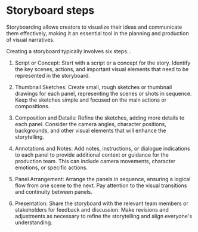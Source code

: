 # Storyboard steps

Storyboarding allows creators to visualize their ideas and communicate them effectively, making it an essential tool in the planning and production of visual narratives. 

Creating a storyboard typically involves six steps…

1. Script or Concept: Start with a script or a concept for the story. Identify the key scenes, actions, and important visual elements that need to be represented in the storyboard.

2. Thumbnail Sketches: Create small, rough sketches or thumbnail drawings for each panel, representing the scenes or shots in sequence. Keep the sketches simple and focused on the main actions or compositions.

3. Composition and Details: Refine the sketches, adding more details to each panel. Consider the camera angles, character positions, backgrounds, and other visual elements that will enhance the storytelling.

4. Annotations and Notes: Add notes, instructions, or dialogue indications to each panel to provide additional context or guidance for the production team. This can include camera movements, character emotions, or specific actions.

5. Panel Arrangement: Arrange the panels in sequence, ensuring a logical flow from one scene to the next. Pay attention to the visual transitions and continuity between panels.

6. Presentation: Share the storyboard with the relevant team members or stakeholders for feedback and discussion. Make revisions and adjustments as necessary to refine the storytelling and align everyone's understanding.
